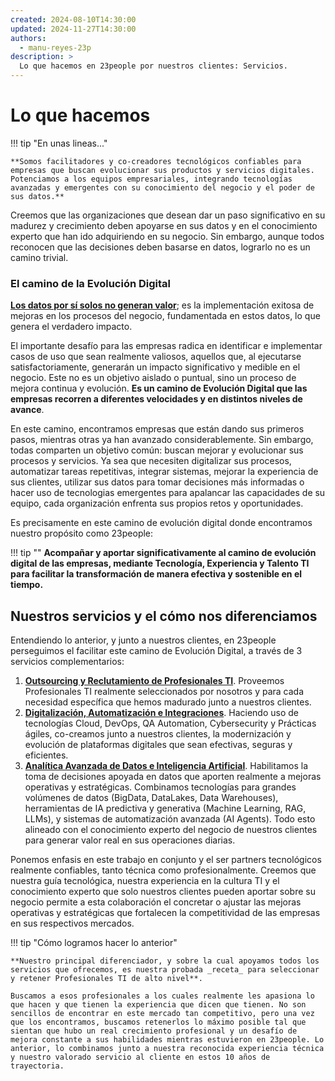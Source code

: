```yaml
---
created: 2024-08-10T14:30:00
updated: 2024-11-27T14:30:00
authors:
  - manu-reyes-23p
description: >
  Lo que hacemos en 23people por nuestros clientes: Servicios.
---
```


# Lo que hacemos

!!! tip "En unas lineas..."

    **Somos facilitadores y co-creadores tecnológicos confiables para empresas que buscan evolucionar sus productos y servicios digitales. Potenciamos a los equipos empresariales, integrando tecnologías avanzadas y emergentes con su conocimiento del negocio y el poder de sus datos.**

Creemos que las organizaciones que desean dar un paso significativo en su madurez y crecimiento deben apoyarse en sus datos y en el conocimiento experto que han ido adquiriendo en su negocio. Sin embargo, aunque todos reconocen que las decisiones deben basarse en datos, lograrlo no es un camino trivial.

### El camino de la Evolución Digital

[**Los datos por sí solos no generan valor**](https://www.youtube.com/watch?v=B2zCWJBnfuE&list=PLdnROWg7FtXd8s4O4Wlj9mUYjQ-s9xmB2); es la implementación exitosa de mejoras en los procesos del negocio, fundamentada en estos datos, lo que genera el verdadero impacto.

El importante desafío para las empresas radica en identificar e implementar casos de uso que sean realmente valiosos, aquellos que, al ejecutarse satisfactoriamente, generarán un impacto significativo y medible en el negocio. Este no es un objetivo aislado o puntual, sino un proceso de mejora continua y evolución. **Es un camino de Evolución Digital que las empresas recorren a diferentes velocidades y en distintos niveles de avance**.

En este camino, encontramos empresas que están dando sus primeros pasos, mientras otras ya han avanzado considerablemente. Sin embargo, todas comparten un objetivo común: buscan mejorar y evolucionar sus procesos y servicios. Ya sea que necesiten digitalizar sus procesos, automatizar tareas repetitivas, integrar sistemas, mejorar la experiencia de sus clientes, utilizar sus datos para tomar decisiones más informadas o hacer uso de tecnologias emergentes para apalancar las capacidades de su equipo, cada organización enfrenta sus propios retos y oportunidades.

Es precisamente en este camino de evolución digital donde encontramos nuestro propósito como 23people:

!!! tip ""
    **Acompañar y aportar significativamente al camino de evolución digital de las empresas, mediante Tecnología, Experiencia y Talento TI para facilitar la transformación de manera efectiva y sostenible en el tiempo.**

## Nuestros servicios y el cómo nos diferenciamos

Entendiendo lo anterior, y junto a nuestros clientes, en 23people perseguimos el facilitar este camino de Evolución Digital, a través de 3 servicios complementarios:

1. [**Outsourcing y Reclutamiento de Profesionales TI**](). Proveemos Profesionales TI realmente seleccionados por nosotros y para cada necesidad específica que hemos madurado junto a nuestros clientes.
2. [**Digitalización, Automatización e Integraciones**](). Haciendo uso de tecnologías Cloud, DevOps, QA Automation, Cybersecurity y Prácticas ágiles, co-creamos junto a nuestros clientes, la modernización y evolución de plataformas digitales que sean efectivas, seguras y eficientes.
3. [**Analítica Avanzada de Datos e Inteligencia Artificial**](). Habilitamos la toma de decisiones apoyada en datos que aporten realmente a mejoras operativas y estratégicas. Combinamos tecnologías para grandes volúmenes de datos (BigData, DataLakes, Data Warehouses), herramientas de IA predictiva y generativa (Machine Learning, RAG, LLMs), y sistemas de automatización avanzada (AI Agents). Todo esto alineado con el conocimiento experto del negocio de nuestros clientes para generar valor real en sus operaciones diarias.

Ponemos enfasis en este trabajo en conjunto y el ser partners tecnológicos realmente confiables, tanto técnica como profesionalmente. Creemos que nuestra guía tecnológica, nuestra experiencia en la cultura TI y el conocimiento experto que solo nuestros clientes pueden aportar sobre su negocio permite a esta colaboración el concretar o ajustar las mejoras operativas y estratégicas que fortalecen la competitividad de las empresas en sus respectivos mercados.

!!! tip "Cómo logramos hacer lo anterior"

    **Nuestro principal diferenciador, y sobre la cual apoyamos todos los servicios que ofrecemos, es nuestra probada _receta_ para seleccionar y retener Profesionales TI de alto nivel**. 
    
    Buscamos a esos profesionales a los cuales realmente les apasiona lo que hacen y que tienen la experiencia que dicen que tienen. No son sencillos de encontrar en este mercado tan competitivo, pero una vez que los encontramos, buscamos retenerlos lo máximo posible tal que sientan que hubo un real crecimiento profesional y un desafío de mejora constante a sus habilidades mientras estuvieron en 23people. Lo anterior, lo combinamos junto a nuestra reconocida experiencia técnica y nuestro valorado servicio al cliente en estos 10 años de trayectoria.
